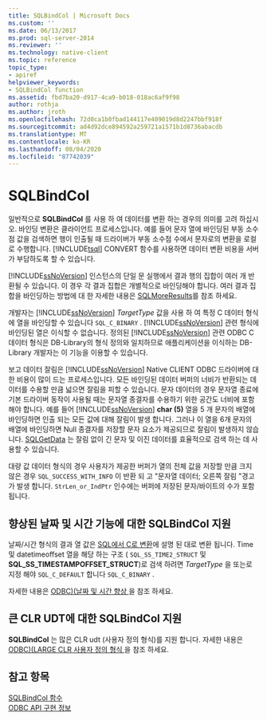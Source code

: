 ```yaml
---
title: SQLBindCol | Microsoft Docs
ms.custom: ''
ms.date: 06/13/2017
ms.prod: sql-server-2014
ms.reviewer: ''
ms.technology: native-client
ms.topic: reference
topic_type:
- apiref
helpviewer_keywords:
- SQLBindCol function
ms.assetid: fbd7ba20-d917-4ca9-b018-018ac6af9f98
author: rothja
ms.author: jroth
ms.openlocfilehash: 72d0ca1b0fbad144117e409019d8d2247bbf918f
ms.sourcegitcommit: ad4d92dce894592a259721a1571b1d8736abacdb
ms.translationtype: MT
ms.contentlocale: ko-KR
ms.lasthandoff: 08/04/2020
ms.locfileid: "87742039"
---
```

# <a name="sqlbindcol"></a>SQLBindCol
  일반적으로 **SQLBindCol** 를 사용 하 여 데이터를 변환 하는 경우의 의미를 고려 하십시오. 바인딩 변환은 클라이언트 프로세스입니다. 예를 들어 문자 열에 바인딩된 부동 소수점 값을 검색하면 행이 인출될 때 드라이버가 부동 소수점 수에서 문자로의 변환을 로컬로 수행합니다. [!INCLUDE[tsql](../../includes/tsql-md.md)] CONVERT 함수를 사용하면 데이터 변환 비용을 서버가 부담하도록 할 수 있습니다.  
  
 [!INCLUDE[ssNoVersion](../../includes/ssnoversion-md.md)] 인스턴스의 단일 문 실행에서 결과 행의 집합이 여러 개 반환될 수 있습니다. 이 경우 각 결과 집합은 개별적으로 바인딩해야 합니다. 여러 결과 집합을 바인딩하는 방법에 대 한 자세한 내용은 [SQLMoreResults](sqlmoreresults.md)를 참조 하세요.  
  
 개발자는 [!INCLUDE[ssNoVersion](../../includes/ssnoversion-md.md)] *TargetType* 값을 사용 하 여 특정 C 데이터 형식에 열을 바인딩할 수 있습니다 `SQL_C_BINARY` . [!INCLUDE[ssNoVersion](../../includes/ssnoversion-md.md)] 관련 형식에 바인딩된 열은 이식할 수 없습니다. 정의된 [!INCLUDE[ssNoVersion](../../includes/ssnoversion-md.md)] 관련 ODBC C 데이터 형식은 DB-Library의 형식 정의와 일치하므로 애플리케이션을 이식하는 DB-Library 개발자는 이 기능을 이용할 수 있습니다.  
  
 보고 데이터 잘림은 [!INCLUDE[ssNoVersion](../../includes/ssnoversion-md.md)] Native CLIENT ODBC 드라이버에 대 한 비용이 많이 드는 프로세스입니다. 모든 바인딩된 데이터 버퍼의 너비가 반환되는 데이터를 수용할 만큼 넓으면 잘림을 피할 수 있습니다. 문자 데이터의 경우 문자열 종료에 기본 드라이버 동작이 사용될 때는 문자열 종결자를 수용하기 위한 공간도 너비에 포함해야 합니다. 예를 들어 [!INCLUDE[ssNoVersion](../../includes/ssnoversion-md.md)] **char (5)** 열을 5 개 문자의 배열에 바인딩하면 인출 되는 모든 값에 대해 잘림이 발생 합니다. 그러나 이 열을 6개 문자의 배열에 바인딩하면 Null 종결자를 저장할 문자 요소가 제공되므로 잘림이 발생하지 않습니다. [SQLGetData](sqlgetdata.md) 는 잘림 없이 긴 문자 및 이진 데이터를 효율적으로 검색 하는 데 사용할 수 있습니다.  
  
 대량 값 데이터 형식의 경우 사용자가 제공한 버퍼가 열의 전체 값을 저장할 만큼 크지 않은 경우 `SQL_SUCCESS_WITH_INFO` 이 반환 되 고 "문자열 데이터; 오른쪽 잘림 "경고가 발생 합니다. `StrLen_or_IndPtr` 인수에는 버퍼에 저장된 문자/바이트의 수가 포함됩니다.  
  
## <a name="sqlbindcol-support-for-enhanced-date-and-time-features"></a>향상된 날짜 및 시간 기능에 대한 SQLBindCol 지원  
 날짜/시간 형식의 결과 열 값은 [SQL에서 C로 변환](../native-client-odbc-date-time/datetime-data-type-conversions-from-sql-to-c.md)에 설명 된 대로 변환 됩니다. Time 및 datetimeoffset 열을 해당 하는 구조 ( `SQL_SS_TIME2_STRUCT` 및 **SQL_SS_TIMESTAMPOFFSET_STRUCT**)로 검색 하려면 *TargetType* 을 또는로 지정 해야 `SQL_C_DEFAULT` 합니다 `SQL_C_BINARY` .  
  
 자세한 내용은 [ODBC&#41;&#40;날짜 및 시간 향상 ](../native-client-odbc-date-time/date-and-time-improvements-odbc.md)을 참조 하세요.  
  
## <a name="sqlbindcol-support-for-large-clr-udts"></a>큰 CLR UDT에 대한 SQLBindCol 지원  
 **SQLBindCol** 는 많은 CLR udt (사용자 정의 형식)를 지원 합니다. 자세한 내용은 [ODBC&#41;&#40;LARGE CLR 사용자 정의 형식 ](../native-client/odbc/large-clr-user-defined-types-odbc.md)을 참조 하세요.  
  
## <a name="see-also"></a>참고 항목  
 [SQLBindCol 함수](https://go.microsoft.com/fwlink/?LinkId=59327)   
 [ODBC API 구현 정보](odbc-api-implementation-details.md)  
  
  
